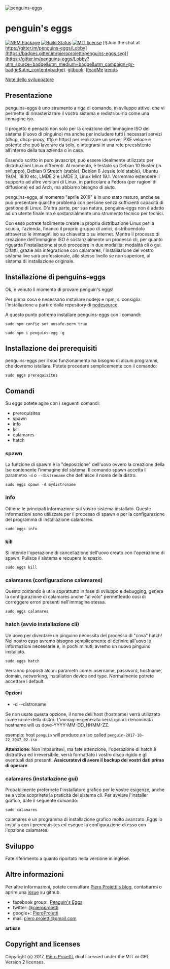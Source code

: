 
![penguins-eggs](https://github.com/pieroproietti/penguins-eggs/blob/master/assets/penguins-eggs.png?raw=true)
# penguin's eggs

[![NPM Package](https://img.shields.io/npm/v/penguins-eggs.svg?style=flat)](https://npmjs.org/package/penguins-eggs "View this project on npm")
[![Build Status](https://travis-ci.org/pieroproietti/penguins-eggs.svg?branch=master)](https://travis-ci.org/pieroproietti/penguins-eggs)
[![MIT license](http://img.shields.io/badge/license-MIT-brightgreen.svg)](http://opensource.org/licenses/MIT)
[![Join the chat at https://gitter.im/penguins-eggs/Lobby](https://badges.gitter.im/pieroproietti/penguins-eggs.svg)](https://gitter.im/penguins-eggs/Lobby?utm_source=badge&utm_medium=badge&utm_campaign=pr-badge&utm_content=badge)
&nbsp;[gitbook](https://penguin-s-eggs.gitbook.io/project/) &nbsp;[ReadMe](./README.md)&nbsp;[trends](https://www.npmtrends.com/penguins-eggs) 

[Note dello sviluppatore](https://github.com/pieroproietti/penguins-eggs/developer.md)

## Presentazione
penguins-eggs è uno strumento a riga di comando, in sviluppo attivo, che vi permette di rimasterizzare il vostro sistema e redistribuirlo come una immagine iso.

Il progetto è pensato non solo per la creazione dell'immagine ISO del sistema (l'uovo di pinguino) ma anche per includere tutti i necessari servizi (dhcp, dhcp-proxy, tftp e https) per realizzare un server PXE veloce e potente che può lavorare da solo, o integrarsi in una rete preesistente all'interno della tua azienda o in casa.

Essendo scritto in puro javascript, può essere idealmente utilizzato per distribuzioni Linux differenti. Al momento, è testato su Debian 10 Buster (in sviluppo), Debian 9 Stretch (stable), Debian 8 Jessie (old stable), Ubuntu 19.04, 18.10 etc, LMDE 2 e LMDE 3, Linux Mint 19.1. Vorremmo estendere il supporto ad altre versioni di Linux, in particolare a Fedora (per ragioni di diffusione) ed ad Arch, ma abbiamo bisogno di aiuto.

penguins-eggs, al momento "aprile 2019" è in uno stato maturo, anche se può presentare qualche problema con persone senza sufficienti capacità di gestione di Linux. D'altra parte, per sua natura, penguins-eggs non è adatto ad un utente finale ma è sostanzialmente uno strumento tecnico per tecnici.

Con esso potrete facilmente creare la propria distribuzione Linux per la scuola, l'azienda, financo il proprio gruppo di amici, distribuendolo attraverso le immagini iso su chiavetta o su internet. Mentre il processo di creazione dell'immagine ISO è sostanzialmente un processo cli, per quanto riguarda l'installazione si può procedere in due modalità: modalità cli o gui. Difatti, grazie alla integrazione con calamares, l'installazione del vostro sistema live sarà professionale, allo stesso livello se non superiore, al sistema di installazione originale.


## Installazione di penguins-eggs
 Ok, è venuto il momento di provare penguin's eggs!
 
 Per prima cosa è necessario installare nodejs e npm, si consiglia l'installazione a partire dalla repository di [nodesource](https://github.com/nodesource/distributions/blob/master/README.md#deb).
 

A questo punto potremo installare penguins-eggs con i comandi:

```sudo npm config set unsafe-perm true```

```sudo npm i penguins-egg -g```

## Installazione dei prerequisiti
penguins-eggs per il suo funzionamento ha bisogno di alcuni programmi, che dovremo istallare. Potete procedere semplicemente con il comando:

```sudo eggs prerequisites```


## Comandi
Su eggs potete agire con i seguenti comandi:
* prerequisites
* spawn
* info
* kill
* calamares
* hatch

### spawn
La funzione di spawm è la "deposizione" dell'uovo ovvero la creazione della Iso contenente l'immagine del sistema. Il comando spawn accetta il parametro ```-d``` o ```--distroname``` che definisce il nome della distro.

```sudo eggs spawn -d mydistroname```

### info
Ottiene le principali informazione sul vostro sistema installato. Queste informazioni sono utilizzate per il processo di spawn e per la configurazione del programma di installazione calamares.

```sudo eggs info```


### kill
Si intende l'operazione di cancellazione dell'uovo creato con l'operazione di spawn. Pulisce il sistema e recupera lo spazio.

```sudo eggs kill```

### calamares (configurazione calamares)
Questo comando è utile soprattutto in fase di sviluppo e debugging, genera la configurazione di calamares anche "al volo" permettendo così di correggere errori presenti nell'immagine stessa.

```sudo eggs calamares```

### hatch (avvio installazione cli)
Un uovo per diventare un pinguino necessita del processo di "cova" hatch! Nel nostro caso avremo bisogno semplicemente di definire all'uovo le informazioni necessarie e, in pochi minuti, avremo un nuovo pinguino installato.

```sudo eggs hatch```

Verranno proposti alcuni parametri come: username, password, hostname,
domain, networking, installation device and type. Normalmente potrete accettare i default.

#### Opzioni
* -d --distroname <distroname>

Se non usate questa opzione, il nome dell'host (hostname) verrà utilizzato come nome della distro. L'immagine generata verrà quindi denominata  hostname will us  dove-YYYY-MM-DD_HHMM-ZZ.

esempio: host ``penguin`` will produce an iso called ``penguin-2017-10-22_2047_02.iso``

**Attenzione**: Non impauritevi, ma fate attenzione, l'operazione di hatch è distruttiva ed irreversibile, verrà formattato i vostro disco rigido e gli eventuali dati presenti.  **Assicuratevi di avere il backup dei vostri dati prima di operare**.

### calamares (installazione gui)
Probabilmente preferirete l'installatore grafico per le vostre esigenze, anche se a volte scoprirete la praticità del sistema cli. Per avviare l'installer grafico, date il seguente comando:

```sudo calamares```

calamares è un programma di installazione grafico molto avanzato. Eggs lo installa con i prerequisites ed esegue la configurazione di esso con l'opzione calamares.

## Sviluppo
Fate riferimento a quanto riportato nella versione in inglese.

## Altre informazioni
Per altre informazioni, potete consultare [Piero Proietti's blog](http://pieroproietti.github.com), contattarmi o aprire una [issue](https://github.com/pieroproietti/penguins-eggs/issues) su github.

* facebook group:  [Penguin's Eggs](https://www.facebook.com/groups/128861437762355/)
* twitter: [@pieroproietti](https://twitter.com/pieroproietti)
* google+: [PieroProietti](https://plus.google.com/+PieroProietti)
* mail: piero.proietti@gmail.com

**artisan**

## Copyright and licenses
Copyright (c) 2017, [Piero Proietti](http://pieroproietti.github.com), dual licensed under the MIT or GPL Version 2 licenses.


